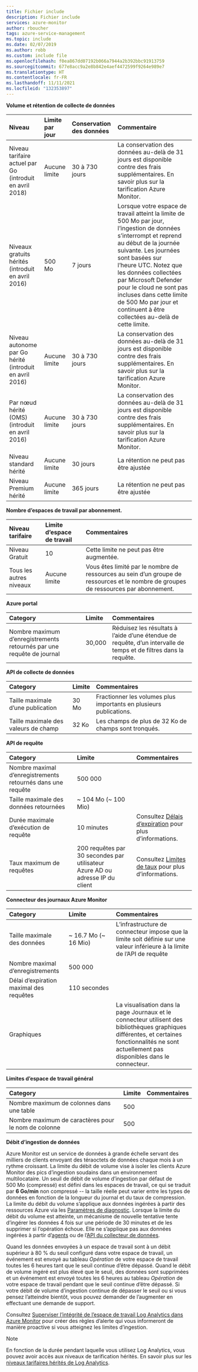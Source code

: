 ```yaml
---
title: Fichier include
description: Fichier include
services: azure-monitor
author: rboucher
tags: azure-service-management
ms.topic: include
ms.date: 02/07/2019
ms.author: robb
ms.custom: include file
ms.openlocfilehash: f0ea867dd07192b066a7944a2b392bbc91913759
ms.sourcegitcommit: 677e8acc9a2e8b842e4aef4472599f9264e989e7
ms.translationtype: HT
ms.contentlocale: fr-FR
ms.lasthandoff: 11/11/2021
ms.locfileid: "132353897"
---
```

**Volume et rétention de collecte de données** 

| Niveau | Limite par jour | Conservation des données | Commentaire |
|:---|:---|:---|:---|
| Niveau tarifaire actuel par Go<br>(introduit en avril 2018) | Aucune limite | 30 à 730 jours | La conservation des données au-delà de 31 jours est disponible contre des frais supplémentaires. En savoir plus sur la tarification Azure Monitor. |
| Niveaux gratuits hérités<br>(introduit en avril 2016) | 500 Mo | 7 jours | Lorsque votre espace de travail atteint la limite de 500 Mo par jour, l’ingestion de données s’interrompt et reprend au début de la journée suivante. Les journées sont basées sur l’heure UTC. Notez que les données collectées par Microsoft Defender pour le cloud ne sont pas incluses dans cette limite de 500 Mo par jour et continuent à être collectées au-delà de cette limite.  |
| Niveau autonome par Go hérité<br>(introduit en avril 2016) | Aucune limite | 30 à 730 jours | La conservation des données au-delà de 31 jours est disponible contre des frais supplémentaires. En savoir plus sur la tarification Azure Monitor. |
| Par nœud hérité (OMS)<br>(introduit en avril 2016) | Aucune limite | 30 à 730 jours | La conservation des données au-delà de 31 jours est disponible contre des frais supplémentaires. En savoir plus sur la tarification Azure Monitor. |
| Niveau standard hérité | Aucune limite | 30 jours  | La rétention ne peut pas être ajustée |
| Niveau Premium hérité | Aucune limite | 365 jours  | La rétention ne peut pas être ajustée |

**Nombre d’espaces de travail par abonnement.**

| Niveau tarifaire    | Limite d’espace de travail | Commentaires
|:---|:---|:---|
| Niveau Gratuit  | 10 | Cette limite ne peut pas être augmentée. |
| Tous les autres niveaux | Aucune limite | Vous êtes limité par le nombre de ressources au sein d’un groupe de ressources et le nombre de groupes de ressources par abonnement. |

**Azure portal**

| Category | Limite | Commentaires |
|:---|:---|:---|
| Nombre maximum d’enregistrements retournés par une requête de journal | 30,000 | Réduisez les résultats à l’aide d’une étendue de requête, d’un intervalle de temps et de filtres dans la requête. |


**API de collecte de données**

| Category | Limite | Commentaires |
|:---|:---|:---|
| Taille maximale d’une publication | 30 Mo | Fractionner les volumes plus importants en plusieurs publications. |
| Taille maximale des valeurs de champ  | 32 Ko | Les champs de plus de 32 Ko de champs sont tronqués. |

**API de requête**

| Category | Limite | Commentaires |
|:---|:---|:---|
| Nombre maximal d’enregistrements retournés dans une requête | 500 000 | |
| Taille maximale des données retournées | ~ 104 Mo (~ 100 Mio)| |
| Durée maximale d’exécution de requête | 10 minutes | Consultez [Délais d’expiration](https://dev.loganalytics.io/documentation/Using-the-API/Timeouts) pour plus d’informations.  |
| Taux maximum de requêtes | 200 requêtes par 30 secondes par utilisateur Azure AD ou adresse IP du client | Consultez [Limites de taux](https://dev.loganalytics.io/documentation/Using-the-API/Limits) pour plus d’informations. |

**Connecteur des journaux Azure Monitor**

| Category | Limite | Commentaires |
|:---|:---|:---|
| Taille maximale des données | ~ 16.7 Mo (~ 16 Mio) | L’infrastructure de connecteur impose que la limite soit définie sur une valeur inférieure à la limite de l’API de requête |
| Nombre maximal d’enregistrements | 500 000 | |
| Délai d’expiration maximal des requêtes | 110 secondes | |
| Graphiques | | La visualisation dans la page Journaux et le connecteur utilisent des bibliothèques graphiques différentes, et certaines fonctionnalités ne sont actuellement pas disponibles dans le connecteur. |

**Limites d’espace de travail général**

| Category | Limite | Commentaires |
|:---|:---|:---|
| Nombre maximum de colonnes dans une table         | 500 | |
| Nombre maximum de caractères pour le nom de colonne | 500 | |

**<a name="data-ingestion-volume-rate">Débit d’ingestion de données</a>**

Azure Monitor est un service de données à grande échelle servant des milliers de clients envoyant des téraoctets de données chaque mois à un rythme croissant. La limite du débit de volume vise à isoler les clients Azure Monitor des pics d’ingestion soudains dans un environnement multilocataire. Un seuil de débit de volume d’ingestion par défaut de 500 Mo (compressé) est défini dans les espaces de travail, ce qui se traduit par **6 Go/min** non compressé -- la taille réelle peut varier entre les types de données en fonction de la longueur du journal et du taux de compression. La limite du débit du volume s’applique aux données ingérées à partir des ressources Azure via les [Paramètres de diagnostic](../articles/azure-monitor/essentials/diagnostic-settings.md). Lorsque la limite du débit du volume est atteinte, un mécanisme de nouvelle tentative tente d’ingérer les données 4 fois sur une période de 30 minutes et de les supprimer si l’opération échoue. Elle ne s’applique pas aux données ingérées à partir d’[agents](../articles/azure-monitor/agents/agents-overview.md) ou de l’[API du collecteur de données](../articles/azure-monitor/logs/data-collector-api.md).

Quand les données envoyées à un espace de travail sont à un débit supérieur à 80 % du seuil configuré dans votre espace de travail, un événement est envoyé au tableau *Opération* de votre espace de travail toutes les 6 heures tant que le seuil continue d’être dépassé. Quand le débit de volume ingéré est plus élevé que le seuil, des données sont supprimées et un événement est envoyé toutes les 6 heures au tableau *Opération* de votre espace de travail pendant que le seuil continue d’être dépassé. Si votre débit de volume d’ingestion continue de dépasser le seuil ou si vous pensez l’atteindre bientôt, vous pouvez demander de l’augmenter en effectuant une demande de support. 

Consultez [Superviser l’intégrité de l’espace de travail Log Analytics dans Azure Monitor](../articles/azure-monitor/logs/monitor-workspace.md) pour créer des règles d’alerte qui vous informeront de manière proactive si vous atteignez les limites d’ingestion.

>[!NOTE]
>En fonction de la durée pendant laquelle vous utilisez Log Analytics, vous pouvez avoir accès aux niveaux de tarification hérités. En savoir plus sur les [niveaux tarifaires hérités de Log Analytics](../articles/azure-monitor/logs/manage-cost-storage.md#legacy-pricing-tiers).
